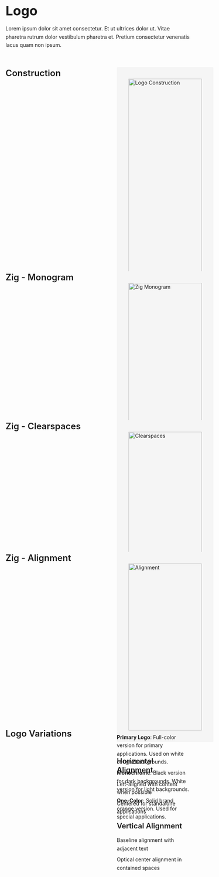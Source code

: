 # Logo

Lorem ipsum dolor sit amet consectetur. Et ut ultrices dolor ut. Vitae pharetra rutrum dolor vestibulum pharetra et. Pretium consectetur venenatis lacus quam non ipsum.

<div class="grid-layout">
  <div class="heading">
  
   ## Construction
  
  </div>
  <div class="content">
    <img src="/images/logo-construction.png" alt="Logo Construction" />
    
  <h3>We call our symbol The Zig</h3>
    
   <p>The Zig stands for motion, spontaneity and energy. It speaks to the restless energy of the future generations and their desire to create their perfect world.</p>
    
   <p>The Zig is the graphic encapsulation of our narrative and serves to identify everything that we represent. It is a living object that's always in motion. The V approximation represents the 'resting' state of the Zig.</p>
  </div>

  <div class="heading">
   
  ## Zig - Monogram
  </div>
  <div class="content">
    <img src="/images/zig-monogram.svg" alt="Zig Monogram" />
    
   <p>The Zig monogram serves as our icon mark, designed for recognition at smaller scales and as a memorable brand element.</p>
    
  <ul>
      <li>App icons</li>
      <li>Favicons</li>
      <li>Social media avatars</li>
      <li>Small-scale applications</li>
    </ul>
  </div>

  <div class="heading">

## Zig - Clearspaces

  </div>
  <div class="content">
    <img src="/images/zig-clearspaces.svg" alt="Clearspaces" />
    
   <ul>
      <li><strong>Minimum Clearspace</strong>: Equal to the height of the Zig monogram</li>
      <li><strong>Protected Area</strong>: No other visual elements may intrude into this space</li>
      <li><strong>Scaling</strong>: Clearspace scales proportionally with logo size</li>
    </ul>
  </div>

  <div class="heading">
   
   ## Zig - Alignment
  </div>
  <div class="content">
    <img src="/images/zig-alignment.svg" alt="Alignment" />
    
  <h3>Horizontal Alignment</h3>
    <ul>
      <li>Left-aligned with content when possible</li>
      <li>Centered for standalone applications</li>
    </ul>
    
  <h3>Vertical Alignment</h3>
    <ul>
      <li>Baseline alignment with adjacent text</li>
      <li>Optical center alignment in contained spaces</li>
    </ul>
  </div>

  <div class="heading">
   
 ## Logo Variations
  
  </div>
  <div class="content">
    <ul>
      <li><strong>Primary Logo</strong>: Full-color version for primary applications. Used on white or light backgrounds.</li>
      <li><strong>Monochrome</strong>: Black version for dark backgrounds. White version for light backgrounds.</li>
      <li><strong>One-Color</strong>: Solid brand orange version. Used for special applications.</li>
    </ul>
  </div>
</div>

<style>
.grid-layout {
  display: grid;
  grid-template-columns: 240px 1fr;
  gap: 24px 64px;
  margin-top: 3rem;
}

.heading h2 {
  margin: 0;
  font-size: 1.5rem;
  font-weight: 600;
  line-height: 1.4;
}

.content {
  max-width: 800px;
}

.content img {
  width: 100%;
  background: #f5f5f5;
  padding: 2rem;
  border-radius: 4px;
  margin-bottom: 1.5rem;
}

h1 {
  font-size: 2.25rem;
  font-weight: bold;
  margin-bottom: 1rem;
}

h3 {
  font-size: 1.25rem;
  font-weight: 600;
  margin: 1rem 0;
}

p {
  margin: 1rem 0;
  line-height: 1.6;
}

ul {
  list-style: none;
  padding: 0;
  margin: 1rem 0;
}

li {
  margin: 0.5rem 0;
  line-height: 1.6;
}

@media (max-width: 768px) {
  .grid-layout {
    grid-template-columns: 1fr;
    gap: 1rem;
  }
}
</style>
